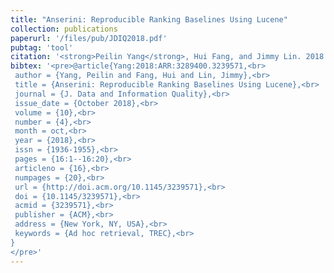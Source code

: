 ```yaml
---
title: "Anserini: Reproducible Ranking Baselines Using Lucene"
collection: publications
paperurl: '/files/pub/JDIQ2018.pdf'
pubtag: 'tool'
citation: '<strong>Peilin Yang</strong>, Hui Fang, and Jimmy Lin. 2018. <strong><i>Anserini: Reproducible Ranking Baselines Using Lucene.</i></strong> J. Data and Information Quality 10, 4, Article 16 (October 2018), 20 pages.'
bibtex: '<pre>@article{Yang:2018:ARR:3289400.3239571,<br>
 author = {Yang, Peilin and Fang, Hui and Lin, Jimmy},<br>
 title = {Anserini: Reproducible Ranking Baselines Using Lucene},<br>
 journal = {J. Data and Information Quality},<br>
 issue_date = {October 2018},<br>
 volume = {10},<br>
 number = {4},<br>
 month = oct,<br>
 year = {2018},<br>
 issn = {1936-1955},<br>
 pages = {16:1--16:20},<br>
 articleno = {16},<br>
 numpages = {20},<br>
 url = {http://doi.acm.org/10.1145/3239571},<br>
 doi = {10.1145/3239571},<br>
 acmid = {3239571},<br>
 publisher = {ACM},<br>
 address = {New York, NY, USA},<br>
 keywords = {Ad hoc retrieval, TREC},<br>
} 
</pre>'
---
```

